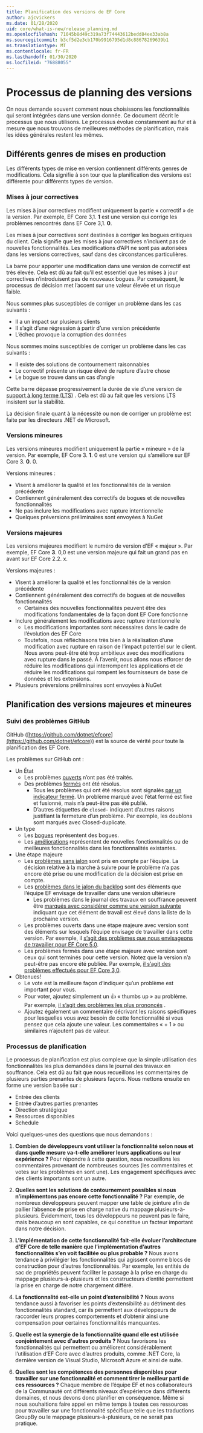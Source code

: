 ```yaml
---
title: Planification des versions de EF Core
author: ajcvickers
ms.date: 01/28/2020
uid: core/what-is-new/release_planning.md
ms.openlocfilehash: 71045b8d49c319a73f74443612bedd84ee33ab8a
ms.sourcegitcommit: b3cf5d2e3cb170b9916795d1d8c88678269639b1
ms.translationtype: MT
ms.contentlocale: fr-FR
ms.lasthandoff: 01/30/2020
ms.locfileid: "76888055"
---
```

# <a name="release-planning-process"></a>Processus de planning des versions

On nous demande souvent comment nous choisissons les fonctionnalités qui seront intégrées dans une version donnée.
Ce document décrit le processus que nous utilisons.
Le processus évolue constamment au fur et à mesure que nous trouvons de meilleures méthodes de planification, mais les idées générales restent les mêmes.

## <a name="different-kinds-of-releases"></a>Différents genres de mises en production

Les différents types de mise en version contiennent différents genres de modifications.
Cela signifie à son tour que la planification des versions est différente pour différents types de version.

### <a name="patch-releases"></a>Mises à jour correctives

Les mises à jour correctives modifient uniquement la partie « correctif » de la version.
Par exemple, EF Core 3,1. **1** est une version qui corrige les problèmes rencontrés dans EF Core 3,1. **0**.

Les mises à jour correctives sont destinées à corriger les bogues critiques du client.
Cela signifie que les mises à jour correctives n’incluent pas de nouvelles fonctionnalités.
Les modifications d’API ne sont pas autorisées dans les versions correctives, sauf dans des circonstances particulières.

La barre pour apporter une modification dans une version de correctif est très élevée.
Cela est dû au fait qu’il est essentiel que les mises à jour correctives n’introduisent pas de nouveaux bogues.
Par conséquent, le processus de décision met l’accent sur une valeur élevée et un risque faible.

Nous sommes plus susceptibles de corriger un problème dans les cas suivants :
  * Il a un impact sur plusieurs clients
  * Il s’agit d’une régression à partir d’une version précédente
  * L’échec provoque la corruption des données

Nous sommes moins susceptibles de corriger un problème dans les cas suivants :
  * Il existe des solutions de contournement raisonnables
  * Le correctif présente un risque élevé de rupture d’autre chose
  * Le bogue se trouve dans un cas d’angle

Cette barre dépasse progressivement la durée de vie d’une version de [support à long terme (LTS)](https://dotnet.microsoft.com/platform/support/policy/dotnet-core) . Cela est dû au fait que les versions LTS insistent sur la stabilité.

La décision finale quant à la nécessité ou non de corriger un problème est faite par les directeurs .NET de Microsoft.

### <a name="minor-releases"></a>Versions mineures

Les versions mineures modifient uniquement la partie « mineure » de la version.
Par exemple, EF Core 3. **1**. 0 est une version qui s’améliore sur EF Core 3. **0**. 0.

Versions mineures :
* Visent à améliorer la qualité et les fonctionnalités de la version précédente
* Contiennent généralement des correctifs de bogues et de nouvelles fonctionnalités
* Ne pas inclure les modifications avec rupture intentionnelle
* Quelques préversions préliminaires sont envoyées à NuGet

### <a name="major-releases"></a>Versions majeures

Les versions majeures modifient le numéro de version d’EF « majeur ».
Par exemple, EF Core **3**. 0,0 est une version majeure qui fait un grand pas en avant sur EF Core 2.2. x.

Versions majeures :
* Visent à améliorer la qualité et les fonctionnalités de la version précédente
* Contiennent généralement des correctifs de bogues et de nouvelles fonctionnalités
  * Certaines des nouvelles fonctionnalités peuvent être des modifications fondamentales de la façon dont EF Core fonctionne
* Inclure généralement les modifications avec rupture intentionnelle
  * Les modifications importantes sont nécessaires dans le cadre de l’évolution des EF Core
  * Toutefois, nous réfléchissons très bien à la réalisation d’une modification avec rupture en raison de l’impact potentiel sur le client. Nous avons peut-être été trop ambitieux avec des modifications avec rupture dans le passé. À l’avenir, nous allons nous efforcer de réduire les modifications qui interrompent les applications et de réduire les modifications qui rompent les fournisseurs de base de données et les extensions.
* Plusieurs préversions préliminaires sont envoyées à NuGet

## <a name="planning-for-majorminor-releases"></a>Planification des versions majeures et mineures

### <a name="github-issue-tracking"></a>Suivi des problèmes GitHub

GitHub ([https://github.com/dotnet/efcore](https://github.com/dotnet/efcore)) est la source de vérité pour toute la planification des EF Core.

Les problèmes sur GitHub ont :

* Un État
  * Les problèmes [ouverts](https://github.com/dotnet/efcore/issues) n’ont pas été traités.
  * Des problèmes [fermés](https://github.com/dotnet/efcore/issues?q=is%3Aissue+is%3Aclosed) ont été résolus.
    * Tous les problèmes qui ont été résolus sont signalés [par un indicateur fermé](https://github.com/dotnet/efcore/issues?q=is%3Aissue+label%3Aclosed-fixed+is%3Aclosed). Un problème marqué avec l’état fermé est fixe et fusionné, mais n’a peut-être pas été publié.
    * D’autres étiquettes de `closed-` indiquent d’autres raisons justifiant la fermeture d’un problème. Par exemple, les doublons sont marqués avec Closed-duplicate.
* Un type
  * Les [bogues](https://github.com/dotnet/efcore/issues?q=is%3Aissue+is%3Aopen+label%3Atype-bug) représentent des bogues.
  * Les [améliorations](https://github.com/dotnet/efcore/issues?q=is%3Aissue+is%3Aopen+label%3Atype-enhancement) représentent de nouvelles fonctionnalités ou de meilleures fonctionnalités dans les fonctionnalités existantes.
* Une étape majeure
  * Les [problèmes sans jalon](https://github.com/dotnet/efcore/issues?q=is%3Aopen+is%3Aissue+no%3Amilestone) sont pris en compte par l’équipe. La décision relative à la marche à suivre pour le problème n’a pas encore été prise ou une modification de la décision est prise en compte.
  * Les [problèmes dans le jalon du backlog](https://github.com/dotnet/efcore/issues?q=is%3Aopen+is%3Aissue+milestone%3ABacklog) sont des éléments que l’équipe EF envisage de travailler dans une version ultérieure
    * Les problèmes dans le journal des travaux en souffrance peuvent être [marqués avec considérer comme une version suivante](https://github.com/dotnet/efcore/issues?q=is%3Aissue+is%3Aopen+label%3Aconsider-for-next-release) indiquant que cet élément de travail est élevé dans la liste de la prochaine version.
  * Les problèmes ouverts dans une étape majeure avec version sont des éléments sur lesquels l’équipe envisage de travailler dans cette version. Par exemple, il [s’agit des problèmes que nous envisageons de travailler pour EF Core 5,0](https://github.com/dotnet/efcore/issues?q=is%3Aopen+is%3Aissue+milestone%3A5.0.0).
  * Les problèmes fermés dans une étape majeure avec version sont ceux qui sont terminés pour cette version. Notez que la version n’a peut-être pas encore été publiée. Par exemple, [il s’agit des problèmes effectués pour EF Core 3,0](https://github.com/dotnet/efcore/issues?q=is%3Aissue+milestone%3A3.0.0+is%3Aclosed).
* Obtenues!
  * Le vote est la meilleure façon d’indiquer qu’un problème est important pour vous.
  * Pour voter, ajoutez simplement un 👍 « thumbs up » au problème. Par exemple, [il s’agit des problèmes les plus prononcés](https://github.com/dotnet/efcore/issues?q=is%3Aissue+is%3Aopen+sort%3Areactions-%2B1-desc) .
  * Ajoutez également un commentaire décrivant les raisons spécifiques pour lesquelles vous avez besoin de cette fonctionnalité si vous pensez que cela ajoute une valeur. Les commentaires « + 1 » ou similaires n’ajoutent pas de valeur.

### <a name="the-planning-process"></a>Processus de planification

Le processus de planification est plus complexe que la simple utilisation des fonctionnalités les plus demandées dans le journal des travaux en souffrance.
Cela est dû au fait que nous recueillons les commentaires de plusieurs parties prenantes de plusieurs façons.
Nous mettons ensuite en forme une version basée sur :

* Entrée des clients
* Entrée d’autres parties prenantes
* Direction stratégique
* Ressources disponibles
* Schedule

Voici quelques-unes des questions que nous demandons :

1. **Combien de développeurs vont utiliser la fonctionnalité selon nous et dans quelle mesure va-t-elle améliorer leurs applications ou leur expérience ?** Pour répondre à cette question, nous recueillons les commentaires provenant de nombreuses sources (les commentaires et votes sur les problèmes en sont une). Les engagement spécifiques avec des clients importants sont un autre.

2. **Quelles sont les solutions de contournement possibles si nous n’implémentons pas encore cette fonctionnalité ?** Par exemple, de nombreux développeurs peuvent mapper une table de jointure afin de pallier l’absence de prise en charge native du mappage plusieurs-à-plusieurs. Évidemment, tous les développeurs ne peuvent pas le faire, mais beaucoup en sont capables, ce qui constitue un facteur important dans notre décision.

3. **L’implémentation de cette fonctionnalité fait-elle évoluer l’architecture d’EF Core de telle manière que l’implémentation d’autres fonctionnalités s’en voit facilitée ou plus probable ?** Nous avons tendance à privilégier les fonctionnalités qui agissent comme blocs de construction pour d’autres fonctionnalités. Par exemple, les entités de sac de propriétés peuvent faciliter le passage à la prise en charge du mappage plusieurs-à-plusieurs et les constructeurs d’entité permettent la prise en charge de notre chargement différé.

4. **La fonctionnalité est-elle un point d’extensibilité ?** Nous avons tendance aussi à favoriser les points d’extensibilité au détriment des fonctionnalités standard, car ils permettent aux développeurs de raccorder leurs propres comportements et d’obtenir ainsi une compensation pour certaines fonctionnalités manquantes.

5. **Quelle est la synergie de la fonctionnalité quand elle est utilisée conjointement avec d’autres produits ?** Nous favorisons les fonctionnalités qui permettent ou améliorent considérablement l’utilisation d’EF Core avec d’autres produits, comme .NET Core, la dernière version de Visual Studio, Microsoft Azure et ainsi de suite.

6. **Quelles sont les compétences des personnes disponibles pour travailler sur une fonctionnalité et comment tirer le meilleur parti de ces ressources ?** Chaque membre de l’équipe EF et nos collaborateurs de la Communauté ont différents niveaux d’expérience dans différents domaines, et nous devons donc planifier en conséquence. Même si nous souhaitions faire appel en même temps à toutes ces ressources pour travailler sur une fonctionnalité spécifique telle que les traductions GroupBy ou le mappage plusieurs-à-plusieurs, ce ne serait pas pratique.
